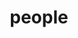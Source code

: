 ---
layout: profiles
permalink: /people/
title: people
description:  
nav: true
nav_order: 6

profiles:
  # if you want to include more than one profile, just replicate the following block
  # and create one content file for each profile inside _pages/
  - align: left
    image: Zoe-Holmes.jpg
    content: about_zoe.md
    image_circular: false # crops the image to make it circular
 
  - align: left
    image: prof_pic.jpg
    content: about_postdoc_1.md
    image_circular: false # crops the image to make it circular

  - align: left
    image: prof_pic.jpg
    content: about_student_1.md
    image_circular: false # crops the image to make it circular

 
---
